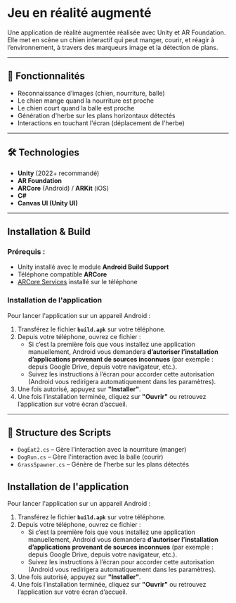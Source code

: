 # Jeu en réalité augmenté

Une application de réalité augmentée réalisée avec Unity et AR Foundation. 
Elle met en scène un chien interactif qui peut manger, courir, et réagir à l’environnement, à travers des marqueurs image et la détection de plans.

---

## 🎯 Fonctionnalités

-  Reconnaissance d’images (chien, nourriture, balle)
-  Le chien mange quand la nourriture est proche
-  Le chien court quand la balle est proche
-  Génération d'herbe sur les plans horizontaux détectés
-  Interactions en touchant l'écran (déplacement de l'herbe)

---

## 🛠️ Technologies

- **Unity** (2022+ recommandé)
- **AR Foundation**
- **ARCore** (Android) / **ARKit** (iOS)
- **C#**
- **Canvas UI (Unity UI)**

---

## Installation & Build

### Prérequis :
- Unity installé avec le module **Android Build Support**
- Téléphone compatible **ARCore**
- [ARCore Services](https://play.google.com/store/apps/details?id=com.google.ar.core) installé sur le téléphone

### Installation de l'application

Pour lancer l'application sur un appareil Android :

1. Transférez le fichier **`build.apk`** sur votre téléphone.
2. Depuis votre téléphone, ouvrez ce fichier :
   - Si c’est la première fois que vous installez une application manuellement, Android vous demandera **d’autoriser l’installation d’applications provenant de sources inconnues** (par exemple : depuis Google Drive, depuis votre navigateur, etc.).
   - Suivez les instructions à l’écran pour accorder cette autorisation (Android vous redirigera automatiquement dans les paramètres).
3. Une fois autorisé, appuyez sur **"Installer"**.
4. Une fois l’installation terminée, cliquez sur **"Ouvrir"** ou retrouvez l’application sur votre écran d’accueil.

---

## 📁 Structure des Scripts

- `DogEat2.cs` – Gère l'interaction avec la nourriture (manger)
- `DogRun.cs` – Gère l'interaction avec la balle (courir)
- `GrassSpawner.cs` – Génère de l'herbe sur les plans détectés

## Installation de l'application

Pour lancer l'application sur un appareil Android :

1. Transférez le fichier **`build.apk`** sur votre téléphone.
2. Depuis votre téléphone, ouvrez ce fichier :
   - Si c’est la première fois que vous installez une application manuellement, Android vous demandera **d’autoriser l’installation d’applications provenant de sources inconnues** (par exemple : depuis Google Drive, depuis votre navigateur, etc.).
   - Suivez les instructions à l’écran pour accorder cette autorisation (Android vous redirigera automatiquement dans les paramètres).
3. Une fois autorisé, appuyez sur **"Installer"**.
4. Une fois l’installation terminée, cliquez sur **"Ouvrir"** ou retrouvez l’application sur votre écran d’accueil.

